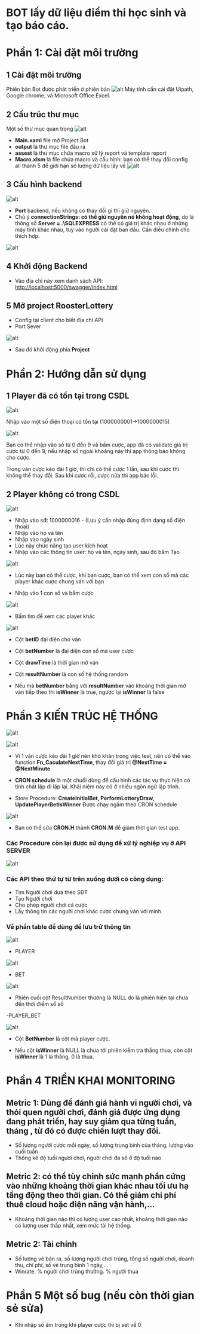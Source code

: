 ﻿# BOT lấy dữ liệu điểm thi học sinh và tạo báo cáo.

# Phần 1: Cài đặt môi trường

## 1 Cài đặt môi trường

Phiên bản Bot được phát triển ở phiên bản
![alt](uipath.png)
Máy tính cần cài đặt Uipath, Google chrome, và Microsoft Office Excel.

## 2 Cấu trúc thư mục

Một số thư mục quan trọng
![alt](folder-structure.png)

- **Main.xaml** file mở Project Bot
- **output** là thư mục file đầu ra
- **assest** là thư mục chứa macro xữ lý report và template report
- **Macro.xlsm** là file chứa macro và cấu hình:
  bạn có thể thay đổi config all thành 5 để giới hạn số lượng dữ liệu lấy về
  ![alt](config.png)

## 3 Cấu hình backend

![alt](Aspose.Words.76af8797-d44a-41eb-b6e8-2c545a2c5a82.002.png)

- **Port** backend, nếu không có thay đổi gì thì giử nguyên.
- Chú ý **connectionStrings: có thể giử nguyên nó không hoạt động**, do là thông số **Server = .\\SQLEXPRESS** có thể có giá trị khác nhau ở những máy tính khác nhau, tuỳ vào người cài đặt ban đầu. Cần điều chỉnh cho thích hợp.

![alt](Aspose.Words.76af8797-d44a-41eb-b6e8-2c545a2c5a82.003.png)

## 4 Khởi động Backend

- Vào địa chỉ này xem danh sách API: <http://localhost:5000/swagger/index.html>

## 5 Mở project RoosterLottery

- Config tại client cho biết địa chỉ API
- Port Sever

![alt](Aspose.Words.76af8797-d44a-41eb-b6e8-2c545a2c5a82.005.png)

- Sau đó khởi động phía **Project**

# Phần 2: Hướng dẫn sử dụng

## 1 Player đã có tồn tại trong CSDL

![alt](Aspose.Words.76af8797-d44a-41eb-b6e8-2c545a2c5a82.006.png)

Nhập vào một số điện thoại có tồn tại (1000000001->1000000015)

![alt](player.png)

Bạn có thể nhập vào số từ 0 đến 9 và bấm cược, app đã có validate giá trị cược từ 0 đến 9, nếu nhập số ngoài khoảng này thì app thông báo không cho cược.

Trong ván cược kéo dài 1 giờ, thì chỉ có thể cược 1 lần, sau khi cược thì không thể thay đổi. Sau khi cược rồi, cược nữa thì app báo lỗi.

## 2 Player không có trong CSDL

![alt](create-player.png)

- Nhập vào sđt 1000000016 - (Lưu ý cần nhập đúng định dạng số điện thoại)
- Nhập vào họ và tên
- Nhập vào ngày sinh
- Lúc này chức năng tạo user kích hoạt
- Nhập vào các thông tin user: họ và tên, ngày sinh, sau đó bấm Tạo

![alt](create-player1.png)

- Lúc này bạn có thể cược, khi bạn cược, bạn có thể xem con số mà các player khác cược chung ván với bạn

- Nhập vào 1 con số và bấm cược

![alt](cuoc-thanhcong.png)

- Bấm tìm để xem các player khác

![alt](tim-player.png)

- Cột **betID** đại diện cho ván

- Cột **betNumber** là đại diện con số mà user cược

- Cột **drawTime** là thời gian mở ván

- Cột **resultNumber** là con số hệ thống random

- Nếu mà **betNumber** bằng với **resultNumber** vào khoảng thời gian mở ván tiếp theo thì **isWinner** là true, ngược lại **isWinner** là false

# Phần 3 KIẾN TRÚC HỆ THỐNG

![alt](Aspose.Words.76af8797-d44a-41eb-b6e8-2c545a2c5a82.013.png)

![alt](Aspose.Words.76af8797-d44a-41eb-b6e8-2c545a2c5a82.014.png)

- Vì 1 ván cược kéo dài 1 giờ nên khó khăn trong việc test, nên có thể vào function **Fn_CaculateNextTime**, thay đổi giá trị **@NextTime = @NextMinute**

- **CRON schedule** là một chuổi dùng để cấu hình các tác vụ thực hiện có tính chất lặp đi lặp lại. Khái niệm này có ở nhiều ngôn ngữ lập trình.

- Store Procedure: **CreateInitialBet, PerformLotteryDraw, UpdatePlayerBetIsWinner** Được chạy ngầm theo CRON schedule

![alt](Aspose.Words.76af8797-d44a-41eb-b6e8-2c545a2c5a82.015.png)

- Bạn có thể sửa **CRON.H** thành **CRON.M** để giảm thời gian test app.

### Các Procedure còn lại được sử dụng để xữ lý nghiệp vụ ở API SERVER

![alt](api.png)

### Các API theo thứ tự từ trên xuống dưới có công dụng:

- Tìm Người chơi dựa theo SĐT
- Tạo Người chơi
- Cho phép người chơi cá cược
- Lấy thông tin các người chơi khác cược chung ván với mình.

### Về phần table để dùng để lưu trử thông tin

![alt](Aspose.Words.76af8797-d44a-41eb-b6e8-2c545a2c5a82.017.png)

- PLAYER

![alt](player1.png)

- BET

![alt](Aspose.Words.76af8797-d44a-41eb-b6e8-2c545a2c5a82.019.png)

- Phiên cuối cột ResultNumber thường là NULL do là phiên hiện tại chưa đến thời điểm sổ số

-PLAYER_BET

![alt](Aspose.Words.76af8797-d44a-41eb-b6e8-2c545a2c5a82.020.png)

- Cột **BetNumber** là cột mà player cược.

- Nếu cột **isWinner** là NULL là chưa tới phiên kiểm tra thắng thua, còn cột **isWinner** là 1 là thắng, 0 là thua.

# Phần 4 TRIỂN KHAI MONITORING

## **Metric 1**: Dùng để đánh giá hành vi người chơi, và thói quen người chơi, đánh giá được ứng dụng đang phát triển, hay suy giảm qua từng tuần, tháng , từ đó có được chiến lượt thay đổi.

- Số lượng người cược mổi ngày, số lượng trung bình của tháng, lượng vào cuối tuần
- Thống kê độ tuổi người chơi, người chơi đa số ở độ tuổi nào

## **Metric 2**: có thể tùy chỉnh sức mạnh phần cứng vào những khoảng thời gian khác nhau tối ưu hạ tầng động theo thời gian. Có thể giảm chi phí thuê cloud hoặc điện năng vận hành,…

- Khoảng thời gian nào thì có lượng user cao nhất, khoảng thời gian nào có lượng user thấp nhất, xem mức tải hệ thống.

## **Metric 2**: Tài chính

- Số lượng vé bán ra, số lượng người chơi trúng, tổng số người chơi, doanh thu, chi phí, số vé trung bình 1 ngày,…
- Winrate: % người chơi trúng thưởng. % người thua

# Phần 5 Một số bug (nếu còn thời gian sẻ sửa)

- Khi nhập số âm trong khi player cược thì bị set về 0
